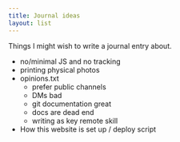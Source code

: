 ```yaml
---
title: Journal ideas
layout: list
---
```


Things I might wish to write a journal entry about.

- no/minimal JS and no tracking
- printing physical photos
- opinions.txt
  - prefer public channels
  - DMs bad
  - git documentation great
  - docs are dead end
  - writing as key remote skill
- How this website is set up / deploy script